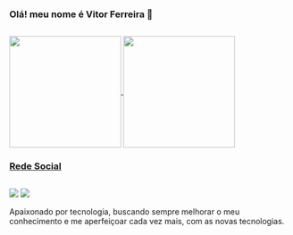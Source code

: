### Olá! meu nome é Vitor Ferreira 👋
##

<div>
<a href="https://github.com/VitorFeerreira/github-readme-stats">
 <img height=200 align="center" src="https://github-readme-stats.vercel.app/api?username=VitorFeerreira&show_icons=true&theme=dracula" />
 <img height=200 align="center" src="https://github-readme-stats.vercel.app/api/top-langs?username=VitorFeerreira&layout=compact&langs_count=8&card_width=320&show_icons=true&theme=dracula" />
</div>

### Rede Social
##
  <a href = "vitor1996130@gmail.com"><img src="https://img.shields.io/badge/-Gmail-%23333?style=for-the-badge&logo=gmail&logoColor=white" target="_blank"></a>
  <a href="https://www.linkedin.com/in/rafaella-ballerini-45875016a" target="_blank"><img src="https://www.linkedin.com/in/vitor-ferreira-6b6980235/" target="_blank"></a> 

Apaixonado por tecnologia, buscando sempre melhorar o meu conhecimento e me aperfeiçoar cada vez mais, com as novas tecnologias. 
